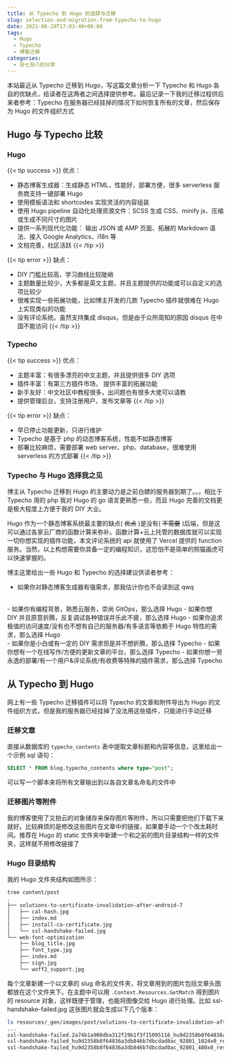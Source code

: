 ```yaml
---
title: 从 Typecho 到 Hugo 的选择与迁移
slug: selection-and-migration-from-typecho-to-hugo
date: 2021-08-20T17:03:40+08:00
tags:
  - Hugo
  - Typecho
  - 博客迁移
categories:
  - 杂七杂八的分享
---
```


本站最近从 Typecho 迁移到 Hugo，写这篇文章分析一下 Typecho 和 Hugo 各自的优缺点，给读者在这两者之间选择提供参考。最后记录一下我的迁移过程供后来者参考：Typecho 在服务器已经挂掉的情况下如何恢复所有的文章，然后保存为 Hugo 的文件组织方式

<!--more-->

## Hugo 与 Typecho 比较

### Hugo

{{< tip success >}}
优点：
- 静态博客生成器：生成静态 HTML，性能好，部署方便，很多 serverless 服务商支持一键部署 Hugo
- 使用模板语法和 shortcodes 实现灵活的内容组装
- 使用 Hugo pipeline 自动化处理资源文件：SCSS 生成 CSS、minify js、压缩或生成不同尺寸的图片
- 提供一系列现代化功能： 输出 JSON 或 AMP 页面、拓展的 Markdown 语法、接入 Google Analytics、i18n 等
- 文档完善，社区活跃
{{< /tip >}}

{{< tip error >}}
缺点：
- DIY 门槛比较高，学习曲线比较陡峭
- 主题数量比较少，大多都是英文主题，并且主题提供的功能或可以自定义的选项比较少
- 很难实现一些拓展功能，比如博主开发的几款 Typecho 插件就很难在 Hugo 上实现类似的功能
- 没有评论系统。虽然支持集成 disqus，但是由于众所周知的原因 disqus 在中国不能访问
{{< /tip >}}

### Typecho

{{< tip success >}}
优点：
- 主题丰富：有很多漂亮的中文主题，并且提供很多 DIY 选项
- 插件丰富：有第三方插件市场， 提供丰富的拓展功能
- 新手友好：中文社区中教程很多，出问题也有很多大佬可以请教
- 提供管理后台，支持注册用户、发布文章等
{{< /tip >}}

{{< tip error >}}
缺点：
- 早已停止功能更新，只进行维护
- Typecho 是基于 php 的动态博客系统，性能不如静态博客
- 部署比较麻烦，需要部署 web server、php、database，很难使用 serverless 的方式部署
{{< /tip >}}

### Typecho 与 Hugo 选择我之见

博主从 Typecho 迁移到 Hugo 的主要动力是之前白嫖的服务器到期了。。。相比于 Typecho 用的 php 我对 Hugo 的 go 语言更熟悉一些，而且 Hugo 完善的文档更是极大程度上方便于我的 DIY 大业。

Hugo 作为一个静态博客系统最主要的缺点( ~~优点~~ )是没有( ~~不需要~~ )后端，但是这可以通过各家云厂商的函数计算来弥补。函数计算+云上托管的数据库就可以实现一切你想实现的插件功能，本文评论系统的 api 就使用了 Vercel 提供的 function 服务。当然，以上构想需要你具备一定的编程知识，这恐怕不是简单的照猫画虎可以快速掌握的。

博主这里给出一些 Hugo 和 Typecho 的选择建议供读者参考：

- 如果你对静态博客生成器有强需求，那我估计你也不会读到这 qwq
</br>
- 如果你有编程背景，熟悉云服务，崇尚 GitOps，那么选择 Hugo
- 如果你想 DIY 并且原意折腾，反复调试各种错误并乐此不疲，那么选择 Hugo
- 如果你追求极值的访问速度/没有也不想有自己的服务器/有多语言等依赖于 Hugo 特性的需求，那么选择 Hugo
</br>
- 如果你是小白或有一定的 DIY 需求但是并不想折腾，那么选择 Typecho
- 如果你想有一个在线写作/方便的更新文章的平台，那么选择 Typecho
- 如果你想一劳永逸的部署/有一个用户&评论系统/有收费等特殊的插件需求，那么选择 Typecho

## 从 Typecho 到 Hugo

网上有一些 Typecho 迁移插件可以将 Typecho 的文章和附件导出为 Hugo 的文件组织方式，但是我的服务器已经挂掉了没法用这些插件，只能进行手动迁移

### 迁移文章

直接从数据库的 `typecho_contents` 表中提取文章标题和内容等信息，这里给出一个示例 sql 语句：

```sql
SELECT * FROM blog.typecho_contents where type="post";
```

可以写一个脚本来将所有文章输出到以各自文章名命名的文件中

### 迁移图片等附件

我的博客使用了又拍云的对象储存来保存图片等附件，所以只需要把他们下载下来就好。比较麻烦的是修改这些图片在文章中的链接，如果要手动一个个改太耗时间。推荐在 Hugo 的 static 文件夹中新建一个和之前的图片目录结构一样的文件夹，这样就不用修改链接了

### Hugo 目录结构

我的 Hugo 文件夹结构如图所示：

```bash
tree content/post
.
├── solutions-to-certificate-invalidation-after-android-7
│   ├── cal-hash.jpg
│   ├── index.md
│   ├── install-ca-certificate.jpg
│   └── ssl-handshake-failed.jpg
└── web-font-optimization
    ├── blog_title.jpg
    ├── font_type.jpg
    ├── index.md
    ├── sign.jpg
    └── woff2_support.jpg
```

每个文章新建一个以文章的 slug 命名的文件夹，将文章用到的图片包括文章头图都放在这个文件夹下。在主题中可以用 `.Context.Resources.GetMatch` 得到图片的 resource 对象，这样既便于管理，也能将图像交给 Hugo 进行处理。比如 ssl-handshake-failed.jpg 这张图片就会生成以下几个版本：

```bash
ls resources/_gen/images/post/solutions-to-certificate-invalidation-after-android-7
...
ssl-handshake-failed.2a74b1a908dba312f29b1f3f15095116_hu9d2358b8f64836a3db846b7dbcdad0ac_92801_250x150_fill_q75_box_smart1.jpg
ssl-handshake-failed_hu9d2358b8f64836a3db846b7dbcdad0ac_92801_1024x0_resize_q75_box.jpg
ssl-handshake-failed_hu9d2358b8f64836a3db846b7dbcdad0ac_92801_480x0_resize_q75_box.jpg
```
